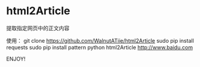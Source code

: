# html2Article
提取指定网页中的正文内容

使用：
git clone https://github.com/WalnutATiie/html2Article
sudo pip install requests
sudo pip install pattern
python html2Article http://www.baidu.com

ENJOY!
